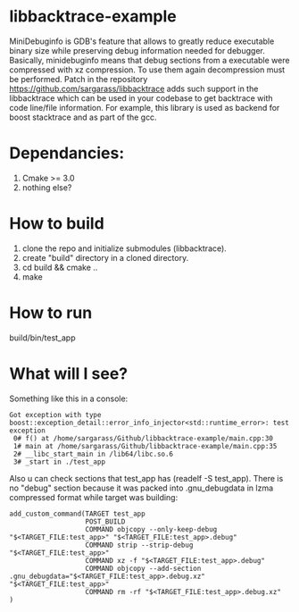 # libbacktrace-example
MiniDebuginfo is GDB's feature that allows to greatly reduce executable binary size while preserving debug information needed for debugger. Basically, minidebuginfo means that debug sections from a executable were compressed with xz compression. To use them again decompression must be performed. Patch in the repository https://github.com/sargarass/libbacktrace adds such support in the libbacktrace which can be used in your codebase to get backtrace with code line/file information. For example, this library is used as backend for boost stacktrace and as part of the gcc.

# Dependancies:
1. Cmake >= 3.0
2. nothing else?

# How to build
1. clone the repo and initialize submodules (libbacktrace).
2. create "build" directory in a cloned directory.
3. cd build && cmake ..
4. make

# How to run
build/bin/test_app

# What will I see?
Something like this in a console:
```
Got exception with type boost::exception_detail::error_info_injector<std::runtime_error>: test exception
 0# f() at /home/sargarass/Github/libbacktrace-example/main.cpp:30
 1# main at /home/sargarass/Github/libbacktrace-example/main.cpp:35
 2# __libc_start_main in /lib64/libc.so.6
 3# _start in ./test_app
```

Also u can check sections that test_app has (readelf -S test_app).
There is no "debug" section because it was packed into .gnu_debugdata in lzma compressed format while target was building:
```
add_custom_command(TARGET test_app
                   POST_BUILD
                   COMMAND objcopy --only-keep-debug "$<TARGET_FILE:test_app>" "$<TARGET_FILE:test_app>.debug"
                   COMMAND strip --strip-debug "$<TARGET_FILE:test_app>"
                   COMMAND xz -f "$<TARGET_FILE:test_app>.debug"
                   COMMAND objcopy --add-section .gnu_debugdata="$<TARGET_FILE:test_app>.debug.xz" "$<TARGET_FILE:test_app>"
                   COMMAND rm -rf "$<TARGET_FILE:test_app>.debug.xz"
)
```

